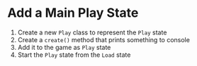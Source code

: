 # Add a Main Play State

1. Create a new `Play` class to represent the `Play` state
1. Create a `create()` method that prints something to console
1. Add it to the game as `Play` state
1. Start the `Play` state from the `Load` state

